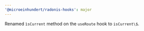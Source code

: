 ```yaml
---
'@microeinhundert/radonis-hooks': major
---
```


Renamed `ìsCurrent` method on the `useRoute` hook to `isCurrent\$`.
